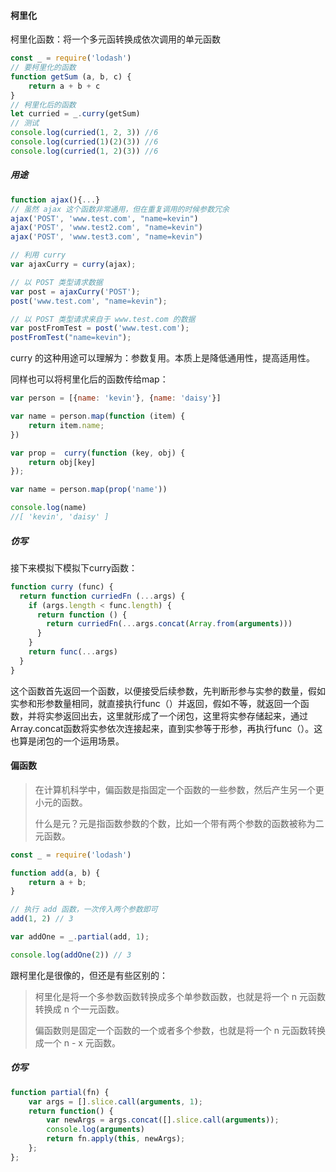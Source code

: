 #### 柯里化

柯里化函数：将一个多元函转换成依次调用的单元函数

```javascript
const _ = require('lodash')
// 要柯里化的函数
function getSum (a, b, c) {
	return a + b + c
}
// 柯里化后的函数
let curried = _.curry(getSum)
// 测试
console.log(curried(1, 2, 3)) //6
console.log(curried(1)(2)(3)) //6
console.log(curried(1, 2)(3)) //6
```

##### 用途

```javascript
function ajax(){...}
// 虽然 ajax 这个函数非常通用，但在重复调用的时候参数冗余
ajax('POST', 'www.test.com', "name=kevin")
ajax('POST', 'www.test2.com', "name=kevin")
ajax('POST', 'www.test3.com', "name=kevin")

// 利用 curry
var ajaxCurry = curry(ajax);

// 以 POST 类型请求数据
var post = ajaxCurry('POST');
post('www.test.com', "name=kevin");

// 以 POST 类型请求来自于 www.test.com 的数据
var postFromTest = post('www.test.com');
postFromTest("name=kevin");
```

curry 的这种用途可以理解为：参数复用。本质上是降低通用性，提高适用性。 

同样也可以将柯里化后的函数传给map：

```javascript
var person = [{name: 'kevin'}, {name: 'daisy'}]

var name = person.map(function (item) {
    return item.name;
})

var prop =  curry(function (key, obj) {
    return obj[key]
});

var name = person.map(prop('name'))

console.log(name)
//[ 'kevin', 'daisy' ]
```

##### 仿写

接下来模拟下模拟下curry函数：

```javascript
function curry (func) {
  return function curriedFn (...args) {
    if (args.length < func.length) {
      return function () {
        return curriedFn(...args.concat(Array.from(arguments)))
      }
    }
    return func(...args)
  }
}
```

这个函数首先返回一个函数，以便接受后续参数，先判断形参与实参的数量，假如实参和形参数量相同，就直接执行func（）并返回，假如不等，就返回一个函数，并将实参返回出去，这里就形成了一个闭包，这里将实参存储起来，通过Array.concat函数将实参依次连接起来，直到实参等于形参，再执行func（）。这也算是闭包的一个运用场景。



#### 偏函数

> 在计算机科学中，偏函数是指固定一个函数的一些参数，然后产生另一个更小元的函数。
>
> 什么是元？元是指函数参数的个数，比如一个带有两个参数的函数被称为二元函数。

```javascript
const _ = require('lodash')

function add(a, b) {
    return a + b;
}

// 执行 add 函数，一次传入两个参数即可
add(1, 2) // 3

var addOne = _.partial(add, 1);

console.log(addOne(2)) // 3
```

跟柯里化是很像的，但还是有些区别的：

> 柯里化是将一个多参数函数转换成多个单参数函数，也就是将一个 n 元函数转换成 n 个一元函数。
>
> 偏函数则是固定一个函数的一个或者多个参数，也就是将一个 n 元函数转换成一个 n - x 元函数。

##### 仿写

```javascript
function partial(fn) {
    var args = [].slice.call(arguments, 1);
    return function() {
        var newArgs = args.concat([].slice.call(arguments));
        console.log(arguments)
        return fn.apply(this, newArgs);
    };
};
```

